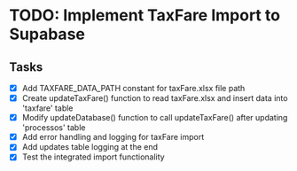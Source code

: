 # TODO: Implement TaxFare Import to Supabase

## Tasks
- [x] Add TAXFARE_DATA_PATH constant for taxFare.xlsx file path
- [x] Create updateTaxFare() function to read taxFare.xlsx and insert data into 'taxfare' table
- [x] Modify updateDatabase() function to call updateTaxFare() after updating 'processos' table
- [x] Add error handling and logging for taxFare import
- [x] Add updates table logging at the end
- [x] Test the integrated import functionality
